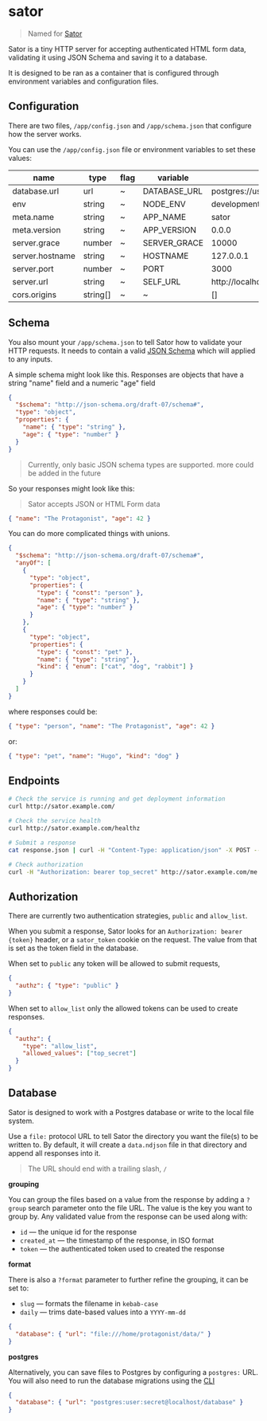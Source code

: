 # sator

> Named for [Sator](https://purl.r0b.io/sator)

Sator is a tiny HTTP server for accepting authenticated HTML form data,
validating it using JSON Schema and saving it to a database.

It is designed to be ran as a container that is configured through environment variables and configuration files.

## Configuration

There are two files, `/app/config.json` and `/app/schema.json` that configure how the server works.

You can use the `/app/config.json` file or environment variables to set these values:

| name            | type     | flag | variable     | fallback                              |
| --------------- | -------- | ---- | ------------ | ------------------------------------- |
| database.url    | url      | ~    | DATABASE_URL | postgres://user:secret@localhost:5432 |
| env             | string   | ~    | NODE_ENV     | development                           |
| meta.name       | string   | ~    | APP_NAME     | sator                                 |
| meta.version    | string   | ~    | APP_VERSION  | 0.0.0                                 |
| server.grace    | number   | ~    | SERVER_GRACE | 10000                                 |
| server.hostname | string   | ~    | HOSTNAME     | 127.0.0.1                             |
| server.port     | number   | ~    | PORT         | 3000                                  |
| server.url      | string   | ~    | SELF_URL     | http://localhost:3000                 |
| cors.origins    | string[] | ~    | ~            | []                                    |

## Schema

You also mount your `/app/schema.json` to tell Sator how to validate your HTTP requests.
It needs to contain a valid [JSON Schema](https://json-schema.org/understanding-json-schema/about)
which will applied to any inputs.

A simple schema might look like this. Responses are objects that have a string "name" field and a numeric "age" field

```json
{
  "$schema": "http://json-schema.org/draft-07/schema#",
  "type": "object",
  "properties": {
    "name": { "type": "string" },
    "age": { "type": "number" }
  }
}
```

> Currently, only basic JSON schema types are supported. more could be added in the future

So your responses might look like this:

> Sator accepts JSON or HTML Form data

```json
{ "name": "The Protagonist", "age": 42 }
```

You can do more complicated things with unions.

```json
{
  "$schema": "http://json-schema.org/draft-07/schema#",
  "anyOf": [
    {
      "type": "object",
      "properties": {
        "type": { "const": "person" },
        "name": { "type": "string" },
        "age": { "type": "number" }
      }
    },
    {
      "type": "object",
      "properties": {
        "type": { "const": "pet" },
        "name": { "type": "string" },
        "kind": { "enum": ["cat", "dog", "rabbit"] }
      }
    }
  ]
}
```

where responses could be:

```json
{ "type": "person", "name": "The Protagonist", "age": 42 }
```

or:

```json
{ "type": "pet", "name": "Hugo", "kind": "dog" }
```

## Endpoints

```bash
# Check the service is running and get deployment information
curl http://sator.example.com/

# Check the service health
curl http://sator.example.com/healthz

# Submit a response
cat response.json | curl -H "Content-Type: application/json" -X POST --data-binary @- http://sator.example.com/responses

# Check authorization
curl -H "Authorization: bearer top_secret" http://sator.example.com/me
```

## Authorization

There are currently two authentication strategies, `public` and `allow_list`.

When you submit a response, Sator looks for an `Authorization: bearer {token}` header, or a `sator_token` cookie on the request.
The value from that is set as the token field in the database.

When set to `public` any token will be allowed to submit requests,

```json
{
  "authz": { "type": "public" }
}
```

When set to `allow_list` only the allowed tokens can be used to create responses.

```json
{
  "authz": {
    "type": "allow_list",
    "allowed_values": ["top_secret"]
  }
}
```

## Database

Sator is designed to work with a Postgres database or write to the local file system.

Use a `file:` protocol URL to tell Sator the directory you want the file(s) to be written to.
By default, it will create a `data.ndjson` file in that directory and append all responses into it.

> The URL should end with a trailing slash, `/`

**grouping**

You can group the files based on a value from the response by adding a `?group` search parameter onto the file URL. The value is the key you want to group by. Any validated value from the response can be used along with:

- `id` — the unique id for the response
- `created_at` — the timestamp of the response, in ISO format
- `token` — the authenticated token used to created the response

**format**

There is also a `?format` parameter to further refine the grouping, it can be set to:

- `slug` — formats the filename in `kebab-case`
- `daily` — trims date-based values into a `YYYY-mm-dd`

```json
{
  "database": { "url": "file:///home/protagonist/data/" }
}
```

**postgres**

Alternatively, you can save files to Postgres by configuring a `postgres:` URL.
You will also need to run the database migrations using the [CLI](#cli)

```json
{
  "database": { "url": "postgres:user:secret@localhost/database" }
}
```

